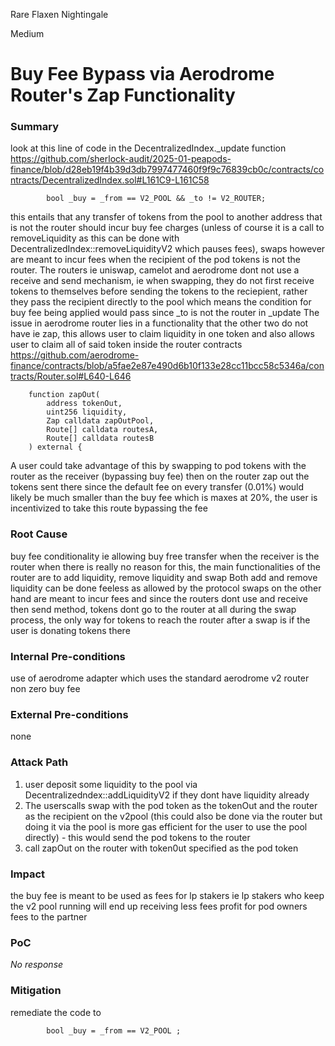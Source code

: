 Rare Flaxen Nightingale

Medium

# Buy Fee Bypass via Aerodrome Router's Zap Functionality

### Summary

look at this line of code in the DecentralizedIndex._update function 
https://github.com/sherlock-audit/2025-01-peapods-finance/blob/d28eb19f4b39d3db7997477460f9f9c76839cb0c/contracts/contracts/DecentralizedIndex.sol#L161C9-L161C58
```solidity
        bool _buy = _from == V2_POOL && _to != V2_ROUTER;
```
this entails that any transfer of tokens from the pool to another address that is not the router should incur buy fee charges (unless of course it is a call to removeLiquidity as this can be done with DecentralizedIndex::removeLiquidityV2 which pauses fees), swaps however are meant to incur fees when the recipient of the pod tokens is not the router.
The routers ie uniswap, camelot and aerodrome dont not use a receive and send mechanism, ie when swapping, they do not first receive tokens to themselves before sending the tokens to the reciepient, rather they pass the recipient directly to the pool which means the condition for buy fee being applied would pass since _to is not the router in _update 
The issue in aerodrome  router lies in a functionality that the other two do not have ie zap, this allows user to claim liquidity in one token and also allows user to claim all of said token inside the router contracts 
https://github.com/aerodrome-finance/contracts/blob/a5fae2e87e490d6b10f133e28cc11bcc58c5346a/contracts/Router.sol#L640-L646

```solidity
    function zapOut(
        address tokenOut,
        uint256 liquidity,
        Zap calldata zapOutPool,
        Route[] calldata routesA,
        Route[] calldata routesB
    ) external {
```

A user could take advantage of this by swapping to pod tokens with the router as the receiver (bypassing buy fee)
then on the router zap out the tokens sent there 
since the default fee on every transfer (0.01%) would likely be much smaller than the buy fee which is maxes at 20%, the user is incentivized to take this route bypassing the fee 

### Root Cause

buy fee conditionality ie allowing buy free transfer when the receiver is the router when there is really no reason for this, the main functionalities of the router are to add liquidity, remove liquidity and swap 
Both add and remove liquidity can be done feeless as allowed by the protocol 
swaps on the other hand are meant to incur fees and since the routers dont use and receive then send method, tokens dont go to the router at all during the swap process, the only way for tokens to reach the router after a swap is if the user is donating tokens there 

### Internal Pre-conditions

use of aerodrome adapter which uses the standard aerodrome v2 router 
non zero buy fee

### External Pre-conditions

none 

### Attack Path

1. user deposit some liquidity to the pool via Decentralizedndex::addLiquidityV2 if they dont have liquidity already 
2. The userscalls swap with the pod token as the tokenOut and the router as the recipient on the v2pool (this could also be done via the router but doing it via the pool is more gas efficient for the user to use the pool directly) - this would send the pod tokens to the router 
3. call zapOut on the router with token0ut specified as the pod token 

### Impact

the buy fee is meant to be used as 
fees for lp stakers ie lp stakers who keep the v2 pool running  will end up receiving less fees 
profit for pod owners 
fees to the partner

### PoC

_No response_

### Mitigation

remediate the code to 
```solidity
        bool _buy = _from == V2_POOL ;
```
